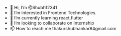 - 👋 Hi, I’m @Shubh12341
- 👀 I’m interested in Frontend Technologies.
- 🌱 I’m currently learning react,flutter
- 💞️ I’m looking to collaborate on Internship
- 📫 How to reach me thakurshubhankar84gmail.com

<!---
Shubh12341/Shubh12341 is a ✨ special ✨ repository because its `README.md` (this file) appears on your GitHub profile.
You can click the Preview link to take a look at your changes.
--->
